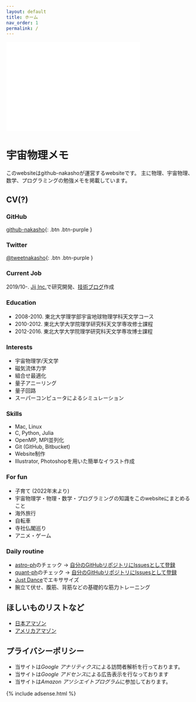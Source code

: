 ```yaml
---
layout: default
title: ホーム
nav_order: 1
permalink: /
---
```


<iframe sandbox="allow-popups allow-scripts allow-modals allow-forms allow-same-origin" style="width:120px;height:240px;" marginwidth="0" marginheight="0" scrolling="no" frameborder="0" src="//rcm-fe.amazon-adsystem.com/e/cm?lt1=_blank&bc1=000000&IS2=1&bg1=FFFFFF&fc1=000000&lc1=0000FF&t=nakasho010d-22&language=ja_JP&o=9&p=8&l=as4&m=amazon&f=ifr&ref=as_ss_li_til&asins=B0BJ1NWLNM&linkId=ef80cee2a8ff2c4e429331f9144be5db"></iframe><iframe sandbox="allow-popups allow-scripts allow-modals allow-forms allow-same-origin" style="width:120px;height:240px;" marginwidth="0" marginheight="0" scrolling="no" frameborder="0" src="//rcm-fe.amazon-adsystem.com/e/cm?lt1=_blank&bc1=000000&IS2=1&bg1=FFFFFF&fc1=000000&lc1=0000FF&t=nakasho010d-22&language=ja_JP&o=9&p=8&l=as4&m=amazon&f=ifr&ref=as_ss_li_til&asins=B0BLVJM17N&linkId=e5b9a8cbf70af67f3e5ddfcfb71df93e"></iframe><iframe sandbox="allow-popups allow-scripts allow-modals allow-forms allow-same-origin" style="width:120px;height:240px;" marginwidth="0" marginheight="0" scrolling="no" frameborder="0" src="//rcm-fe.amazon-adsystem.com/e/cm?lt1=_blank&bc1=000000&IS2=1&bg1=FFFFFF&fc1=000000&lc1=0000FF&t=nakasho010d-22&language=ja_JP&o=9&p=8&l=as4&m=amazon&f=ifr&ref=as_ss_li_til&asins=4535603413&linkId=5e4889247b6b91a3e4bbdf87433541b8"></iframe>　

# 宇宙物理メモ

このwebsiteはgithub-nakashoが運営するwebsiteです。
主に物理、宇宙物理、数学、プログラミングの勉強メモを掲載しています。

## CV(?)

### GitHub

[github-nakasho](https://github.com/github-nakasho){: .btn .btn-purple }

### Twitter

[@tweetnakasho](https://twitter.com/tweetnakasho){: .btn .btn-purple }

### Current Job

2019/10-. [Jij Inc.](https://j-ij.com/ja/)で研究開発、[技術ブログ](https://jijtech.hatenablog.com/)作成

### Education

* 2008-2010. 東北大学理学部宇宙地球物理学科天文学コース
* 2010-2012. 東北大学大学院理学研究科天文学専攻修士課程
* 2012-2016. 東北大学大学院理学研究科天文学専攻博士課程  

### Interests

* 宇宙物理学/天文学
* 磁気流体力学
* 組合せ最適化
* 量子アニーリング
* 量子回路
* スーパーコンピュータによるシミュレーション

### Skills

* Mac, Linux
* C, Python, Julia
* OpenMP, MPI並列化
* Git (GitHub, Bitbucket)
* Website制作
* Illustrator, Photoshopを用いた簡単なイラスト作成

### For fun

* 子育て (2022年末より)
* 宇宙物理学・物理・数学・プログラミングの知識をこのwebsiteにまとめること
* 海外旅行
* 自転車
* 寺社仏閣巡り  
* アニメ・ゲーム

### Daily routine

* [astro-ph](https://arxiv.org/list/astro-ph/new)のチェック -> [自分のGitHubリポジトリにIssuesとして登録](https://github.com/github-nakasho/astroph/issues)
* [quant-ph](https://arxiv.org/list/quant-ph/new)のチェック -> [自分のGitHubリポジトリにIssuesとして登録](https://github.com/github-nakasho/quantph/issues)
* [Just Dance](https://justdancenow.com/)でエキササイズ
* 腕立て伏せ、腹筋、背筋などの基礎的な筋力トレーニング

## ほしいものリストなど

* [日本アマゾン](https://www.amazon.co.jp/hz/wishlist/ls/1Q60HHRFW2CGR/ref=nav_wishlist_lists_1)  
* [アメリカアマゾン](https://www.amazon.com/hz/wishlist/ls/2SW3UR2VPITV4/ref=nav_wishlist_lists_2)  

## プライバシーポリシー

* 当サイトは*Google アナリティクス*による訪問者解析を行っております。
* 当サイトは*Google アドセンス*による広告表示を行なっております
* 当サイトは*Amazon アソシエイトプログラム*に参加しております。

{% include adsense.html %} 